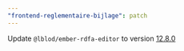 ```yaml
---
"frontend-reglementaire-bijlage": patch
---
```


Update `@lblod/ember-rdfa-editor` to version [12.8.0](https://github.com/lblod/ember-rdfa-editor/releases/tag/%40lblod%2Fember-rdfa-editor%4012.8.0)
